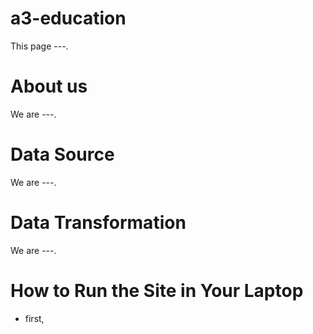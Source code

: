 # a3-education
This page ---.

# About us
We are ---.

# Data Source
We are ---.

# Data Transformation
We are ---.

# How to Run the Site in Your Laptop
- first, 

